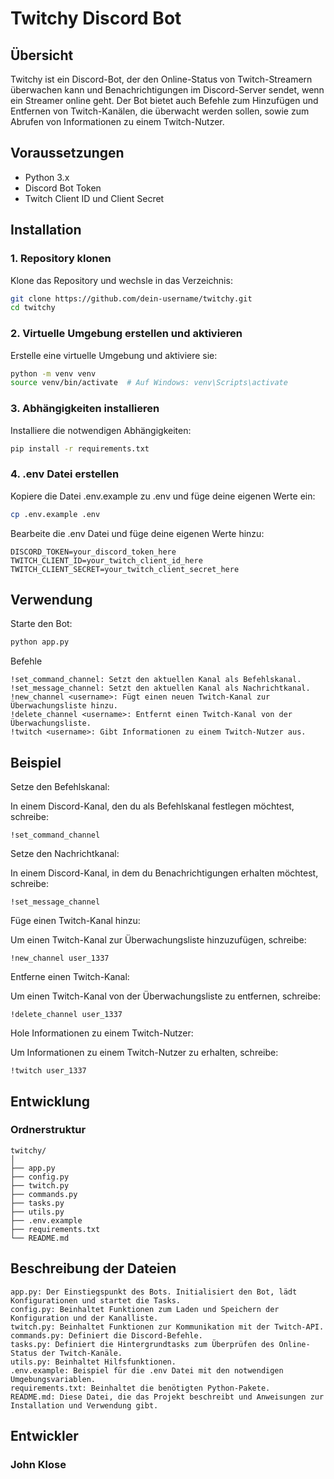 # Twitchy Discord Bot

## Übersicht

Twitchy ist ein Discord-Bot, der den Online-Status von Twitch-Streamern überwachen kann und Benachrichtigungen im Discord-Server sendet, wenn ein Streamer online geht. Der Bot bietet auch Befehle zum Hinzufügen und Entfernen von Twitch-Kanälen, die überwacht werden sollen, sowie zum Abrufen von Informationen zu einem Twitch-Nutzer.

## Voraussetzungen

- Python 3.x
- Discord Bot Token
- Twitch Client ID und Client Secret

## Installation

### 1. Repository klonen

Klone das Repository und wechsle in das Verzeichnis:

```sh
git clone https://github.com/dein-username/twitchy.git
cd twitchy
```
### 2. Virtuelle Umgebung erstellen und aktivieren

Erstelle eine virtuelle Umgebung und aktiviere sie:


```sh
python -m venv venv
source venv/bin/activate  # Auf Windows: venv\Scripts\activate
```
### 3. Abhängigkeiten installieren

Installiere die notwendigen Abhängigkeiten:

```sh
pip install -r requirements.txt
```
### 4. .env Datei erstellen

Kopiere die Datei .env.example zu .env und füge deine eigenen Werte ein:

```sh
cp .env.example .env
```
Bearbeite die .env Datei und füge deine eigenen Werte hinzu:


```plaintext
DISCORD_TOKEN=your_discord_token_here
TWITCH_CLIENT_ID=your_twitch_client_id_here
TWITCH_CLIENT_SECRET=your_twitch_client_secret_here
```
## Verwendung

Starte den Bot:

```sh
python app.py
```
Befehle

    !set_command_channel: Setzt den aktuellen Kanal als Befehlskanal.
    !set_message_channel: Setzt den aktuellen Kanal als Nachrichtkanal.
    !new_channel <username>: Fügt einen neuen Twitch-Kanal zur Überwachungsliste hinzu.
    !delete_channel <username>: Entfernt einen Twitch-Kanal von der Überwachungsliste.
    !twitch <username>: Gibt Informationen zu einem Twitch-Nutzer aus.

## Beispiel

Setze den Befehlskanal:

In einem Discord-Kanal, den du als Befehlskanal festlegen möchtest, schreibe:

    !set_command_channel

Setze den Nachrichtkanal:

In einem Discord-Kanal, in dem du Benachrichtigungen erhalten möchtest, schreibe:

    !set_message_channel

Füge einen Twitch-Kanal hinzu:

Um einen Twitch-Kanal zur Überwachungsliste hinzuzufügen, schreibe:

    !new_channel user_1337

Entferne einen Twitch-Kanal:

Um einen Twitch-Kanal von der Überwachungsliste zu entfernen, schreibe:

    !delete_channel user_1337

Hole Informationen zu einem Twitch-Nutzer:

Um Informationen zu einem Twitch-Nutzer zu erhalten, schreibe:

    !twitch user_1337

## Entwicklung
### Ordnerstruktur

```
twitchy/
│
├── app.py
├── config.py
├── twitch.py
├── commands.py
├── tasks.py
├── utils.py
├── .env.example
├── requirements.txt
└── README.md
```

## Beschreibung der Dateien

    app.py: Der Einstiegspunkt des Bots. Initialisiert den Bot, lädt Konfigurationen und startet die Tasks.
    config.py: Beinhaltet Funktionen zum Laden und Speichern der Konfiguration und der Kanalliste.
    twitch.py: Beinhaltet Funktionen zur Kommunikation mit der Twitch-API.
    commands.py: Definiert die Discord-Befehle.
    tasks.py: Definiert die Hintergrundtasks zum Überprüfen des Online-Status der Twitch-Kanäle.
    utils.py: Beinhaltet Hilfsfunktionen.
    .env.example: Beispiel für die .env Datei mit den notwendigen Umgebungsvariablen.
    requirements.txt: Beinhaltet die benötigten Python-Pakete.
    README.md: Diese Datei, die das Projekt beschreibt und Anweisungen zur Installation und Verwendung gibt.

## Entwickler

### John Klose